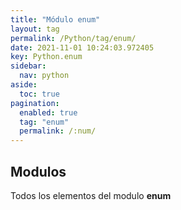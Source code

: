 ```yaml
---
title: "Módulo enum"
layout: tag
permalink: /Python/tag/enum/
date: 2021-11-01 10:24:03.972405
key: Python.enum
sidebar: 
  nav: python
aside: 
  toc: true
pagination: 
  enabled: true
  tag: "enum"
  permalink: /:num/
---
```


<h2>Modulos</h2>
Todos los elementos del modulo <strong>enum</strong>
